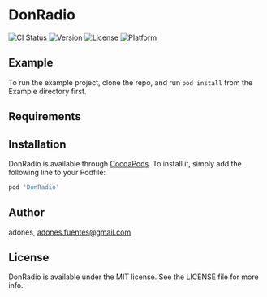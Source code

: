 # DonRadio

[![CI Status](https://img.shields.io/travis/adones/DonRadio.svg?style=flat)](https://travis-ci.org/adones/DonRadio)
[![Version](https://img.shields.io/cocoapods/v/DonRadio.svg?style=flat)](https://cocoapods.org/pods/DonRadio)
[![License](https://img.shields.io/cocoapods/l/DonRadio.svg?style=flat)](https://cocoapods.org/pods/DonRadio)
[![Platform](https://img.shields.io/cocoapods/p/DonRadio.svg?style=flat)](https://cocoapods.org/pods/DonRadio)

## Example

To run the example project, clone the repo, and run `pod install` from the Example directory first.

## Requirements

## Installation

DonRadio is available through [CocoaPods](https://cocoapods.org). To install
it, simply add the following line to your Podfile:

```ruby
pod 'DonRadio'
```

## Author

adones, adones.fuentes@gmail.com

## License

DonRadio is available under the MIT license. See the LICENSE file for more info.
